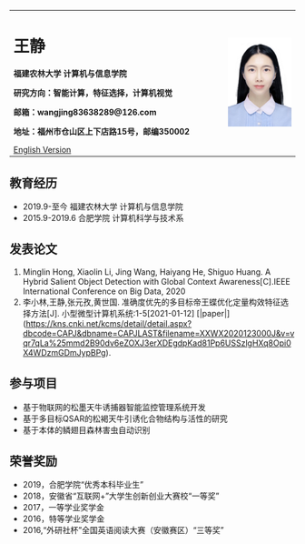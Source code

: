 <table border="0">
  <tr>
    <td width="75%">
      <h1>王静</h1>
      <p><b>福建农林大学 计算机与信息学院</b></p>
      <p><b>研究方向：智能计算，特征选择，计算机视觉</b></p>
      <p><b>邮箱：wangjing83638289@126.com</b></p>
      <p><b>地址：福州市仓山区上下店路15号，邮编350002</b></p>
      <a href="/index-en.html">English Version</a>
    </td>
    <td width="25%">
      <img src="/白底.jpg" width="100%">     
    </td>
  </tr>
</table>

## 教育经历

- 2019.9-至今 福建农林大学 计算机与信息学院
- 2015.9-2019.6 合肥学院 计算机科学与技术系

## 发表论文

1. Minglin Hong, Xiaolin Li, Jing Wang, Haiyang He, Shiguo Huang. A Hybrid Salient Object Detection with Global Context Awareness[C].IEEE International Conference on Big Data, 2020
2. 李小林,王静,张元孜,黄世国. 准确度优先的多目标帝王蝶优化定量构效特征选择方法[J]. 小型微型计算机系统:1-5[2021-01-12]  [|paper|] (https://kns.cnki.net/kcms/detail/detail.aspx?dbcode=CAPJ&dbname=CAPJLAST&filename=XXWX2020123000J&v=vqr7qLa%25mmd2B90dv6eZOXJ3erXDEgdpKad81Pp6USSzlgHXq8Opi0X4WDzmGDmJypBPg).

## 参与项目

- 基于物联网的松墨天牛诱捕器智能监控管理系统开发
- 基于多目标QSAR的松褐天牛引诱化合物结构与活性的研究
- 基于本体的鳞翅目森林害虫自动识别

## 荣誉奖励

- 2019，合肥学院“优秀本科毕业生”
- 2018，安徽省“互联网+”大学生创新创业大赛校“一等奖”
- 2017，一等学业奖学金
- 2016，特等学业奖学金
- 2016,“外研社杯”全国英语阅读大赛（安徽赛区）“三等奖”
